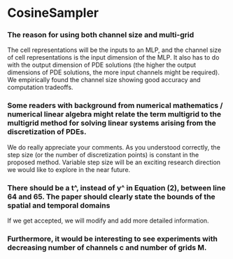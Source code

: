 # CosineSampler


### __The reason for using both channel size and multi-grid__<br>
The cell representations will be the inputs to an MLP, and the channel size of cell representations is the input dimension of the MLP. It also has to do with the output dimension of PDE solutions (the higher the output dimensions of PDE solutions, the more input channels might be required). We empirically found the channel size showing good accuracy and computation tradeoffs.

### __Some readers with background from numerical mathematics / numerical linear algebra might relate the term multigrid to the multigrid method for solving linear systems arising from the discretization of PDEs.__<br>
We do really appreciate your comments. As you understood correctly, the step size (or the number of discretization points) is constant in the proposed method. Variable step size will be an exciting research direction we would like to explore in the near future. 

### __There should be a t^, instead of y^ in Equation (2), between line 64 and 65. The paper should clearly state the bounds of the spatial and temporal domains__<br>
If we get accepted, we will modify and add more detailed information.

### __Furthermore, it would be interesting to see experiments with decreasing number of channels c and number of grids M.__
